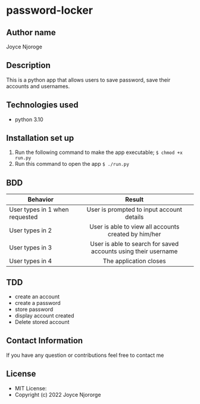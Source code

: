 # password-locker

## Author name
Joyce Njoroge

## Description
This is a python app that allows users to save password, save their accounts and usernames.

## Technologies used
* python 3.10

## Installation set up
1. Run the following command to make the app executable;
`$ chmod +x run.py`
2. Run this command to open the app
`$ ./run.py`

## BDD

| Behavior        | Result |
| ------------- |:----:|
| User types in 1 when requested | User is prompted to input account details |
| User types in 2 | User is able to view all accounts created by him/her|
| User types in 3 | User is able to search for saved accounts using their username|
| User types in 4 | The application closes|

## TDD
* create an account 
* create a password
* store password
* display account created
* Delete stored account 

## Contact Information 
If you have any question or contributions feel free to contact me

## License
* MIT License:
* Copyright (c) 2022 Joyce Njororge
